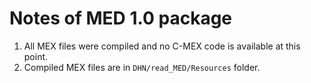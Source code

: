 # Notes of MED 1.0 package

1. All MEX files were compiled and no C-MEX code is available at this point.
1. Compiled MEX files are in ```DHN/read_MED/Resources``` folder.
